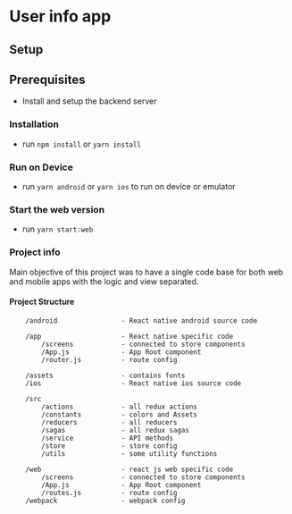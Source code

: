 # User info app

## Setup

## Prerequisites

- Install and  setup the backend server

### Installation

- run `npm install` or `yarn install`

### Run on Device

- run `yarn android` or `yarn ios` to run on device or emulator

### Start the web version

- run `yarn start:web`

### Project info

Main objective of this project was to have a single code base for both
web and mobile apps with the logic and view separated.

#### Project Structure

```
    /android                - React native android source code
    
    /app                    - React native specific code
        /screens            - connected to store components
        /App.js             - App Root component
        /router.js          - route config
        
    /assets                 - contains fonts
    /ios                    - React native ios source code
    
    /src
        /actions            - all redux actions
        /constants          - colors and Assets
        /reducers           - all reducers
        /sagas              - all redux sagas
        /service            - API methods
        /store              - store config
        /utils              - some utility functions

    /web                    - react js web specific code
        /screens            - connected to store components
        /App.js             - App Root component
        /routes.js          - route config
    /webpack                - webpack config
    
```
